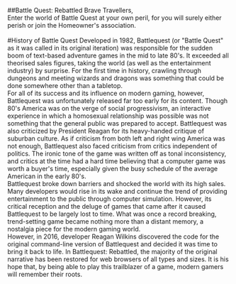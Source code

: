 ##Battle Quest: Rebattled
Brave Travellers,<br>
Enter the world of Battle Quest at your own peril, for you will surely either perish or join the Homeowner's association.
<br>
<br>
#History of Battle Quest
Developed in 1982, Battlequest (or "Battle Quest" as it was called in its original iteration) was responsible for the sudden boom of text-based adventure games in the mid to late 80's. It exceeded all theorised sales figures, taking the world (as well as the entertainment industry) by surprise. For the first time in history, crawling through dungeons and meeting wizards and dragons was something that could be done somewhere other than a tabletop.<br>
For all of its success and its influence on modern gaming, however, Battlequest was unfortunately released far too early for its content. Though 80's America was on the verge of social progressivism, an interactive experience in which a homosexual relationship was possible was not something that the general public was prepared to accept. Battlequest was also criticized by President Reagan for its heavy-handed critique of suburban culture. As if criticism from both left and right wing America was not enough, Battlequest also faced criticism from critics independent of politics. The ironic tone of the game was written off as tonal inconsistency, and critics at the time had a hard time believing that a computer game was worth a buyer's time, especially given the busy schedule of the average American in the early 80's.<br>
Battlequest broke down barriers and shocked the world with its high sales. Many developers would rise in its wake and continue the trend of providing entertainment to the public through computer simulation. However, its critical reception and the deluge of games that came after it caused Battlequest to be largely lost to time. What was once a record breaking, trend-setting game became nothing more than a distant memory, a nostalgia piece for the modern gaming world.<br>
However, in 2016, developer Reagan Wilkins discovered the code for the original command-line version of Battlequest and decided it was time to bring it back to life. In Battlequest: Rebattled, the majority of the original narrative has been restored for web browsers of all types and sizes. It is his hope that, by being able to play this trailblazer of a game, modern gamers will remember their roots.


